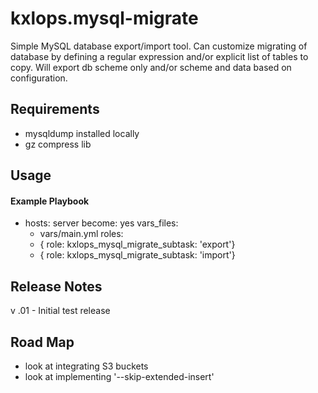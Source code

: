 # kxlops.mysql-migrate

Simple MySQL database export/import tool. Can customize migrating of database by defining a regular expression and/or explicit list of tables to copy. Will export db scheme only and/or scheme and data based on configuration.


## Requirements

* mysqldump installed locally
* gz compress lib

## Usage

#### Example Playbook

- hosts: server
  become: yes
  vars_files:
    - vars/main.yml
  roles:
    - { role: kxlops_mysql_migrate_subtask: 'export'}
    - { role: kxlops_mysql_migrate_subtask: 'import'}

## Release Notes

v .01 - Initial test release

## Road Map

* look at integrating S3 buckets
* look at implementing '--skip-extended-insert'

